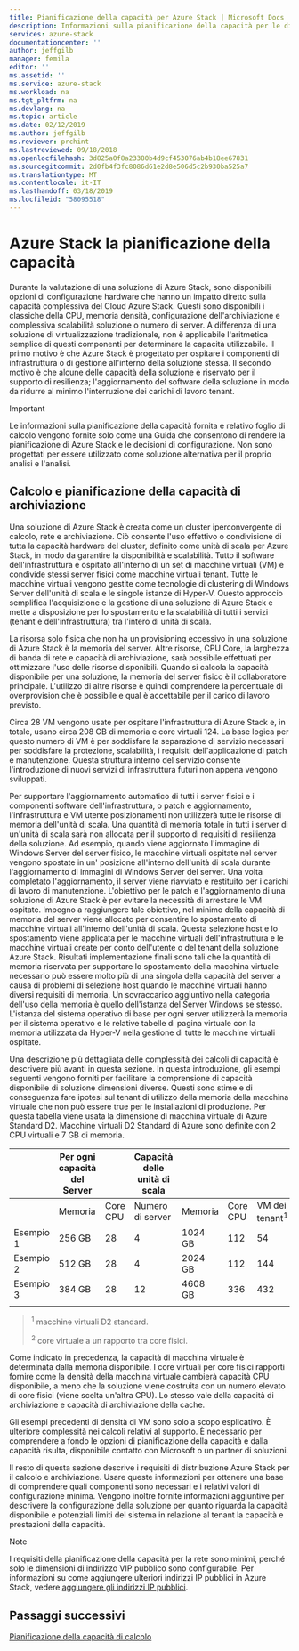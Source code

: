 ```yaml
---
title: Pianificazione della capacità per Azure Stack | Microsoft Docs
description: Informazioni sulla pianificazione della capacità per le distribuzioni di Azure Stack.
services: azure-stack
documentationcenter: ''
author: jeffgilb
manager: femila
editor: ''
ms.assetid: ''
ms.service: azure-stack
ms.workload: na
ms.tgt_pltfrm: na
ms.devlang: na
ms.topic: article
ms.date: 02/12/2019
ms.author: jeffgilb
ms.reviewer: prchint
ms.lastreviewed: 09/18/2018
ms.openlocfilehash: 3d825a0f8a23380b4d9cf453076ab4b18ee67831
ms.sourcegitcommit: 2d0fb4f3fc8086d61e2d8e506d5c2b930ba525a7
ms.translationtype: MT
ms.contentlocale: it-IT
ms.lasthandoff: 03/18/2019
ms.locfileid: "58095518"
---
```

# <a name="azure-stack-capacity-planning"></a>Azure Stack la pianificazione della capacità
Durante la valutazione di una soluzione di Azure Stack, sono disponibili opzioni di configurazione hardware che hanno un impatto diretto sulla capacità complessiva del Cloud Azure Stack. Questi sono disponibili i classiche della CPU, memoria densità, configurazione dell'archiviazione e complessiva scalabilità soluzione o numero di server. A differenza di una soluzione di virtualizzazione tradizionale, non è applicabile l'aritmetica semplice di questi componenti per determinare la capacità utilizzabile. Il primo motivo è che Azure Stack è progettato per ospitare i componenti di infrastruttura o di gestione all'interno della soluzione stessa. Il secondo motivo è che alcune delle capacità della soluzione è riservato per il supporto di resilienza; l'aggiornamento del software della soluzione in modo da ridurre al minimo l'interruzione dei carichi di lavoro tenant.

> [!IMPORTANT]
> Le informazioni sulla pianificazione della capacità fornita e relativo foglio di calcolo vengono fornite solo come una Guida che consentono di rendere la pianificazione di Azure Stack e le decisioni di configurazione. Non sono progettati per essere utilizzato come soluzione alternativa per il proprio analisi e l'analisi. 

## <a name="compute-and-storage-capacity-planning"></a>Calcolo e pianificazione della capacità di archiviazione
Una soluzione di Azure Stack è creata come un cluster iperconvergente di calcolo, rete e archiviazione. Ciò consente l'uso effettivo o condivisione di tutta la capacità hardware del cluster, definito come unità di scala per Azure Stack, in modo da garantire la disponibilità e scalabilità. Tutto il software dell'infrastruttura è ospitato all'interno di un set di macchine virtuali (VM) e condivide stessi server fisici come macchine virtuali tenant. Tutte le macchine virtuali vengono gestite come tecnologie di clustering di Windows Server dell'unità di scala e le singole istanze di Hyper-V. Questo approccio semplifica l'acquisizione e la gestione di una soluzione di Azure Stack e mette a disposizione per lo spostamento e la scalabilità di tutti i servizi (tenant e dell'infrastruttura) tra l'intero di unità di scala.

La risorsa solo fisica che non ha un provisioning eccessivo in una soluzione di Azure Stack è la memoria del server. Altre risorse, CPU Core, la larghezza di banda di rete e capacità di archiviazione, sarà possibile effettuati per ottimizzare l'uso delle risorse disponibili. Quando si calcola la capacità disponibile per una soluzione, la memoria del server fisico è il collaboratore principale. L'utilizzo di altre risorse è quindi comprendere la percentuale di overprovision che è possibile e qual è accettabile per il carico di lavoro previsto.

Circa 28 VM vengono usate per ospitare l'infrastruttura di Azure Stack e, in totale, usano circa 208 GB di memoria e core virtuali 124.  La base logica per questo numero di VM è per soddisfare la separazione di servizio necessari per soddisfare la protezione, scalabilità, i requisiti dell'applicazione di patch e manutenzione. Questa struttura interno del servizio consente l'introduzione di nuovi servizi di infrastruttura futuri non appena vengono sviluppati.

Per supportare l'aggiornamento automatico di tutti i server fisici e i componenti software dell'infrastruttura, o patch e aggiornamento, l'infrastruttura e VM utente posizionamenti non utilizzerà tutte le risorse di memoria dell'unità di scala. Una quantità di memoria totale in tutti i server di un'unità di scala sarà non allocata per il supporto di requisiti di resilienza della soluzione. Ad esempio, quando viene aggiornato l'immagine di Windows Server del server fisico, le macchine virtuali ospitate nel server vengono spostate in un' posizione all'interno dell'unità di scala durante l'aggiornamento di immagini di Windows Server del server. Una volta completato l'aggiornamento, il server viene riavviato e restituito per i carichi di lavoro di manutenzione. L'obiettivo per le patch e l'aggiornamento di una soluzione di Azure Stack è per evitare la necessità di arrestare le VM ospitate. Impegno a raggiungere tale obiettivo, nel minimo della capacità di memoria del server viene allocato per consentire lo spostamento di macchine virtuali all'interno dell'unità di scala. Questa selezione host e lo spostamento viene applicata per le macchine virtuali dell'infrastruttura e le macchine virtuali create per conto dell'utente o del tenant della soluzione Azure Stack. Risultati implementazione finali sono tali che la quantità di memoria riservata per supportare lo spostamento della macchina virtuale necessario può essere molto più di una singola della capacità del server a causa di problemi di selezione host quando le macchine virtuali hanno diversi requisiti di memoria. Un sovraccarico aggiuntivo nella categoria dell'uso della memoria è quello dell'istanza del Server Windows se stesso. L'istanza del sistema operativo di base per ogni server utilizzerà la memoria per il sistema operativo e le relative tabelle di pagina virtuale con la memoria utilizzata da Hyper-V nella gestione di tutte le macchine virtuali ospitate.

Una descrizione più dettagliata delle complessità dei calcoli di capacità è descrivere più avanti in questa sezione. In questa introduzione, gli esempi seguenti vengono forniti per facilitare la comprensione di capacità disponibile di soluzione dimensioni diverse. Questi sono stime e di conseguenza fare ipotesi sul tenant di utilizzo della memoria della macchina virtuale che non può essere true per le installazioni di produzione. Per questa tabella viene usata la dimensione di macchina virtuale di Azure Standard D2. Macchine virtuali D2 Standard di Azure sono definite con 2 CPU virtuali e 7 GB di memoria.

|     |Per ogni capacità del Server|| Capacità delle unità di scala|  |  |||
|-----|-----|-----|-----|-----|-----|-----|-----|
|     | Memoria | Core CPU | Numero di server | Memoria | Core CPU | VM dei tenant<sup>1</sup>     | Rapporto tra core<sup>2</sup>    |
|Esempio 1|256 GB|28|4|1024 GB| 112 | 54 |4:3|
|Esempio 2|512 GB|28|4|2024 GB|112|144|4:1|
|Esempio 3|384 GB|28|12|4608 GB|336|432|3:1|
|     |     |     |     |     |     |     |     |

> <sup>1</sup> macchine virtuali D2 standard.
> 
> <sup>2</sup> core virtuale a un rapporto tra core fisici.

Come indicato in precedenza, la capacità di macchina virtuale è determinata dalla memoria disponibile. I core virtuali per core fisici rapporti fornire come la densità della macchina virtuale cambierà capacità CPU disponibile, a meno che la soluzione viene costruita con un numero elevato di core fisici (viene scelta un'altra CPU). Lo stesso vale della capacità di archiviazione e capacità di archiviazione della cache.

Gli esempi precedenti di densità di VM sono solo a scopo esplicativo. È ulteriore complessità nei calcoli relativi al supporto. È necessario per comprendere a fondo le opzioni di pianificazione della capacità e dalla capacità risulta, disponibile contatto con Microsoft o un partner di soluzioni.

Il resto di questa sezione descrive i requisiti di distribuzione Azure Stack per il calcolo e archiviazione. Usare queste informazioni per ottenere una base di comprendere quali componenti sono necessari e i relativi valori di configurazione minima. Vengono inoltre fornite informazioni aggiuntive per descrivere la configurazione della soluzione per quanto riguarda la capacità disponibile e potenziali limiti del sistema in relazione al tenant la capacità e prestazioni della capacità.

> [!NOTE]
> I requisiti della pianificazione della capacità per la rete sono minimi, perché solo le dimensioni di indirizzo VIP pubblico sono configurabile. Per informazioni su come aggiungere ulteriori indirizzi IP pubblici in Azure Stack, vedere [aggiungere gli indirizzi IP pubblici](azure-stack-add-ips.md).


## <a name="next-steps"></a>Passaggi successivi
[Pianificazione della capacità di calcolo](capacity-planning-compute.md)
